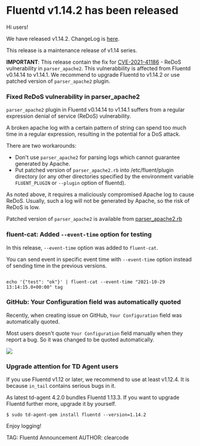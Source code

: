 # Fluentd v1.14.2 has been released

Hi users!

We have released v1.14.2. ChangeLog is [here](https://github.com/fluent/fluentd/blob/master/CHANGELOG.md#v1142).

This release is a maintenance release of v1.14 series.

**IMPORTANT**: This release contain the fix for [CVE-2021-41186](http://cve.mitre.org/cgi-bin/cvename.cgi?name=CVE-2021-41186) -
ReDoS vulnerability in `parser_apache2`.
This vulnerabbility is affected from Fluentd v0.14.14 to v1.14.1.
We recommend to upgrade Fluentd to v1.14.2 or use patched version of `parser_apache2` plugin.

### Fixed ReDoS vulnerability in parser_apache2

`parser_apache2` plugin in Fluentd v0.14.14 to v1.14.1 suffers from a regular expression denial of service (ReDoS) vulnerability.

A broken apache log with a certain pattern of string can spend too much time in a regular expression, resulting in the potential for a DoS attack.

There are two workarounds:

* Don't use `parser_apache2` for parsing logs which cannot guarantee generated by Apache.
* Put patched version of `parser_apache2.rb` into /etc/fluent/plugin directory (or any other directories specified by the environment variable `FLUENT_PLUGIN` or `--plugin` option of fluentd).

As noted above, it requires a maliciously compromised Apache log to cause ReDoS.
Usually, such a log will not be generated by Apache, so the risk of ReDoS is low.

Patched version of `parser_apache2` is available from [parser_apache2.rb](https://raw.githubusercontent.com/fluent/fluentd/v1.14.2/lib/fluent/plugin/parser_apache2.rb)

### fluent-cat: Added `--event-time` option for testing

In this release, `--event-time` option was added to `fluent-cat`.

You can send event in specific event time with `--event-time` option instead of sending time
in the previous versions.

```

echo '{"test": "ok"}' | fluent-cat --event-time "2021-10-29 13:14:15.0+00:00" tag
```

### GitHub: Your Configuration field was automatically quoted

Recently, when creating issue on GitHub, `Your Configuration` field was automatically 
quoted.

Most users doesn't quote `Your Configuration` field manually when they report a bug.
So it was changed to be quoted automatically.

![](/images/blog/20211029_fluentd-v1.14.2-issue-quoted.png)

### Upgrade attention for TD Agent users

If you use Fluentd v1.12 or later, we recommend to use at least v1.12.4.
It is because `in_tail` contains serious bugs in it.

As latest td-agent 4.2.0 bundles Fluentd 1.13.3.
If you want to upgrade Fluentd further more, upgrade it by yourself.

```
$ sudo td-agent-gem install fluentd --version=1.14.2
```

Enjoy logging!

TAG: Fluentd Announcement
AUTHOR: clearcode
